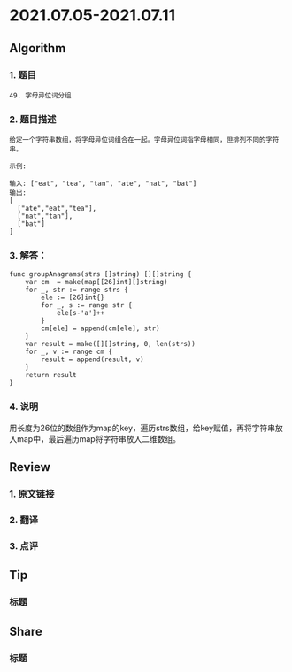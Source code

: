 # 2021.07.05-2021.07.11

## Algorithm
### 1. 题目
```
49. 字母异位词分组
```
### 2. 题目描述
```
给定一个字符串数组，将字母异位词组合在一起。字母异位词指字母相同，但排列不同的字符串。

示例:

输入: ["eat", "tea", "tan", "ate", "nat", "bat"]
输出:
[
  ["ate","eat","tea"],
  ["nat","tan"],
  ["bat"]
]
```

### 3. 解答：
```golang
func groupAnagrams(strs []string) [][]string {
	var cm  = make(map[[26]int][]string)
	for _, str := range strs {
		ele := [26]int{}
		for _, s := range str {
			ele[s-'a']++
		}
		cm[ele] = append(cm[ele], str)
	}
	var result = make([][]string, 0, len(strs))
	for _, v := range cm {
		result = append(result, v)
	}
	return result
}
```
### 4. 说明
用长度为26位的数组作为map的key，遍历strs数组，给key赋值，再将字符串放入map中，最后遍历map将字符串放入二维数组。

## Review
### 1. 原文链接


### 2. 翻译


### 3. 点评


## Tip
### 标题


## Share
### 标题
